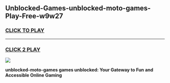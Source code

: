 
## Unblocked-Games-unblocked-moto-games-Play-Free-w9w27
<h3>
<a href="https://premium76.site?title=unblocked-moto-games&ref=23A">CLICK TO PLAY</a></h3>
<hr>

<h3>
<a href="https://premium76.site?title=unblocked-moto-games&ref=23A">CLICK 2 PLAY</a>
  
</h3>

<a href="https://premium76.site?title=unblocked-moto-games&ref=23A"><img src="https://clearcache.store/games.png"></a>


**unblocked-moto-games games unblocked: Your Gateway to Fun and Accessible Online Gaming**

